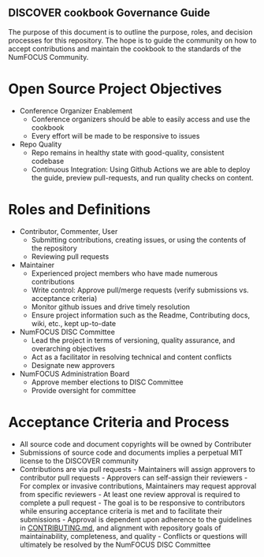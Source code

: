 ## DISCOVER cookbook Governance Guide

The purpose of this document is to outline the purpose, roles, and decision processes for this repository. The hope is to guide the community on how to accept contributions and maintain the cookbook to the standards of the NumFOCUS Community.

# **Open Source Project Objectives**

- Conference Organizer Enablement
  - Conference organizers should be able to easily access and use the cookbook
  - Every effort will be made to be responsive to issues
- Repo Quality
  - Repo remains in healthy state with good-quality, consistent codebase
  - Continuous Integration: Using Github Actions we are able to deploy the guide, preview pull-requests, and run quality checks on content.

# **Roles and Definitions**

- Contributor, Commenter, User
  - Submitting contributions, creating issues, or using the contents of the repository
  - Reviewing pull requests
- Maintainer
  - Experienced project members who have made numerous contributions
  - Write control: Approve pull/merge requests (verify submissions vs. acceptance criteria)
  - Monitor github issues and drive timely resolution
  - Ensure project information such as the Readme, Contributing docs, wiki, etc., kept up-to-date
- NumFOCUS DISC Committee
  - Lead the project in terms of versioning, quality assurance, and overarching objectives
  - Act as a facilitator in resolving technical and content conflicts
  - Designate new approvers
- NumFOCUS Administration Board
  - Approve member elections to DISC Committee
  - Provide oversight for committee

# **Acceptance Criteria and Process**

- All source code and document copyrights will be owned by Contributer
- Submissions of source code and documents implies a perpetual MIT license to the DISCOVER community
- Contributions are via pull requests - Maintainers will assign approvers to contributor pull requests - Approvers can self-assign their reviewers - For complex or invasive contributions, Maintainers may request approval from specific reviewers - At least one review approval is required to complete a pull request - The goal is to be responsive to contributors while ensuring acceptance criteria is met and to facilitate their submissions - Approval is dependent upon adherence to the guidelines in [CONTRIBUTING.md](CONTRIBUTING.md), and alignment with
  repository goals of maintainability, completeness, and quality - Conflicts or questions will ultimately be resolved by the NumFOCUS DISC Committee
